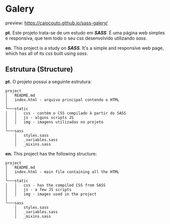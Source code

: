 # Galery

preview: https://caiocouto.github.io/sass-galery/

**pt.** Este projeto trata-se de um estudo em ***SASS***. É uma página web simples e responsiva, que tem todo o seu *css* desenvolvido utilizando *sass*.

**en.** This project is a study on ***SASS***. It's a simple and responsive web page, which has all of its *css* built using *sass*.

## Estrutura (Structure)

**pt.** O projeto possui a seguinte estrutura:

```
project
│   README.md
│   index.html - arquivo principal contendo o HTML   
│
└───static
│   │   css - contém o CSS compilado à partir do SASS
│   │   js - alguns scripts JS
│   │   img - imagens utilizadas no projeto
│   
└───sass
    │   styles.sass
    │   _variables.sass
    │   _mixins.sass
```

**en.** This project has the following structure:

```
project
│   README.md
│   index.html - main file containing all the HTML   
│
└───static
│   │   css - has the compiled CSS from SASS
│   │   js - a few JS scripts
│   │   img - images used in the project
│   
└───sass
    │   styles.sass
    │   _variables.sass
    │   _mixins.sass
```
